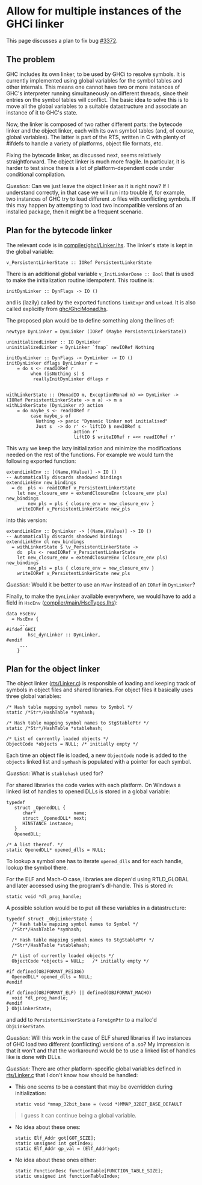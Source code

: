 # Allow for multiple instances of the GHCi linker


This page discusses a plan to fix bug [\#3372](https://gitlab.haskell.org/ghc/ghc/issues/3372).

## The problem


GHC includes its own linker, to be used by GHCi to resolve symbols. It is currently implemented using global variables for the symbol tables and other internals. This means one cannot have two or more instances of GHC's interpreter running simultaneously on different threads, since their entries on the symbol tables will conflict. The basic idea to solve this is to move all the global variables to a suitable datastructure and associate an instance of it to GHC's state.


Now, the linker is composed of two rather different parts: the bytecode linker and the object linker, each with its own symbol tables (and, of course, global variables). The latter is part of the RTS, written in C with plenty of \#ifdefs to handle a variety of platforms, object file formats, etc.


Fixing the bytecode linker, as discussed next, seems relatively straightforward. The object linker is much more fragile. In particular, it is harder to test since there is a lot of platform-dependent code under conditional compilation.

*Question:* Can we just leave the object linker as it is right now? If I understand correctly, in that case we will run into trouble if, for example, two instances of GHC try to load different .o files with conflicting symbols. If this may happen by attempting to load two incompatible versions of an installed package, then it might be a frequent scenario.

## Plan for the bytecode linker



The relevant code is in [compiler/ghci/Linker.lhs](/trac/ghc/browser/ghc/compiler/ghci/Linker.lhs). The linker's state is kept in the global variable:


```wiki
v_PersistentLinkerState :: IORef PersistentLinkerState
```


There is an additional global variable `v_InitLinkerDone :: Bool` that is used to make the initialization routine idempotent. This routine is: 

```wiki
initDynLinker :: DynFlags -> IO ()
```


and is (lazily) called by the exported functions `linkExpr` and `unload`. It is also called explicitly from [ghc/GhciMonad.hs](/trac/ghc/browser/ghc/ghc/GhciMonad.hs).



The proposed plan would be to define something along the lines of:

```wiki
newtype DynLinker = DynLinker (IORef (Maybe PersistentLinkerState))

uninitializedLinker :: IO DynLinker
uninitializedLinker = DynLinker `fmap` newIORef Nothing

initDynLinker :: DynFlags -> DynLinker -> IO ()
initDynLinker dflags DynLinker r =
    = do s <- readIORef r
         when (isNothing s) $
          reallyInitDynLinker dflags r


withLinkerState :: (MonadIO m, ExceptionMonad m) => DynLinker -> (IORef PersistentLinkerState -> m a) -> m a
withLinkerState (DynLinker r) action
    = do maybe_s <- readIORef r
         case maybe_s of
           Nothing -> panic "Dynamic linker not initialised"
           Just s  -> do r' <- liftIO $ newIORef s
                         action r'
                         liftIO $ writeIORef r =<< readIORef r'
```


This way we keep the lazy initialization and minimize the modifications needed on the rest of the functions. For example we would turn the following exported function:

```wiki
extendLinkEnv :: [(Name,HValue)] -> IO ()
-- Automatically discards shadowed bindings
extendLinkEnv new_bindings
  = do	pls <- readIORef v_PersistentLinkerState
	let new_closure_env = extendClosureEnv (closure_env pls) new_bindings
	    new_pls = pls { closure_env = new_closure_env }
	writeIORef v_PersistentLinkerState new_pls
```


into this version:

```wiki
extendLinkEnv :: DynLinker -> [(Name,HValue)] -> IO ()
-- Automatically discards shadowed bindings
extendLinkEnv dl new_bindings
  = withLinkerState $ \v_PersistentLinkerState -> 
    do	pls <- readIORef v_PersistentLinkerState
	let new_closure_env = extendClosureEnv (closure_env pls) new_bindings
	    new_pls = pls { closure_env = new_closure_env }
	writeIORef v_PersistentLinkerState new_pls
```

*Question:* Would it be better to use an `MVar` instead of an `IORef` in `DynLinker`?



Finally, to make the `DynLinker` available everywhere, we would have to add a field in `HscEnv` ([compiler/main/HscTypes.lhs](/trac/ghc/browser/ghc/compiler/main/HscTypes.lhs)):


```wiki
data HscEnv 
  = HscEnv { 
     ...
#ifdef GHCI
        hsc_dynLinker :: DynLinker,
#endif	
     ...
    }
```

## Plan for the object linker



The object linker ([rts/Linker.c](/trac/ghc/browser/ghc/rts/Linker.c)) is responsible of loading and keeping track of symbols in object files and shared libraries. For object files it basically uses three global variables:


```wiki
/* Hash table mapping symbol names to Symbol */
static /*Str*/HashTable *symhash;

/* Hash table mapping symbol names to StgStablePtr */
static /*Str*/HashTable *stablehash;

/* List of currently loaded objects */
ObjectCode *objects = NULL;	/* initially empty */
```


Each time an object file is loaded, a new `ObjectCode` node is added to the `objects` linked list and `symhash` is populated with a pointer for each symbol.

*Question:* What is `stablehash` used for? 


For shared libraries the code varies with each platform. On Windows a linked list of handles to opened DLLs is stored in a global variable:

```wiki
typedef
   struct _OpenedDLL {
      char*              name;
      struct _OpenedDLL* next;
      HINSTANCE instance;
   }
   OpenedDLL;

/* A list thereof. */
static OpenedDLL* opened_dlls = NULL;
```


To lookup a symbol one has to iterate `opened_dlls` and for each handle, lookup the symbol there.


For the ELF and Mach-O case, libraries are dlopen'd using RTLD_GLOBAL and later accessed using the program's dl-handle. This is stored in:

```wiki
static void *dl_prog_handle;
```


A possible solution would be to put all these variables in a datastructure:

```wiki
typedef struct _ObjLinkerState {
  /* Hash table mapping symbol names to Symbol */
  /*Str*/HashTable *symhash;

  /* Hash table mapping symbol names to StgStablePtr */
  /*Str*/HashTable *stablehash;

  /* List of currently loaded objects */
  ObjectCode *objects = NULL;	/* initially empty */

#if defined(OBJFORMAT_PEi386)
  OpenedDLL* opened_dlls = NULL;
#endif

#if defined(OBJFORMAT_ELF) || defined(OBJFORMAT_MACHO)
  void *dl_prog_handle;
#endif
} ObjLinkerState;
```


and add to `PersistentLinkerState` a `ForeignPtr` to a malloc'd `ObjLinkerState`.



*Question:* Will this work in the case of ELF shared libraries if two instances of GHC load two different (conflicting) versions of a .so? My impression is that it won't and that the workaround would be to use a linked list of handles like is done with DLLs.



*Question:* There are other platform-specific global variables defined in [rts/Linker.c](/trac/ghc/browser/ghc/rts/Linker.c) that I don't know how should be handled:


- This one seems to be a constant that may be overridden during initialization:

  ```wiki
  static void *mmap_32bit_base = (void *)MMAP_32BIT_BASE_DEFAULT
  ```

>
>
> I guess it can continue being a global variable.
>
>

- No idea about these ones:

  ```wiki
  static Elf_Addr got[GOT_SIZE];
  static unsigned int gotIndex;
  static Elf_Addr gp_val = (Elf_Addr)got;
  ```
- No idea about these ones either:

  ```wiki
  static FunctionDesc functionTable[FUNCTION_TABLE_SIZE];
  static unsigned int functionTableIndex;
  ```